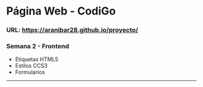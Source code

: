 # Página Web - CodiGo

### URL: https://aranibar28.github.io/proyecto/

### Semana 2 - Frontend
- Etiquetas HTML5
- Estilos CCS3
- Formularios

<hr>